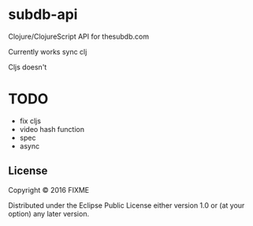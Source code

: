 # subdb-api

Clojure/ClojureScript API for thesubdb.com

Currently works sync clj

Cljs doesn't


# TODO

- fix cljs
- video hash function
- spec
- async

## License

Copyright © 2016 FIXME

Distributed under the Eclipse Public License either version 1.0 or (at
your option) any later version.
